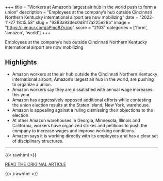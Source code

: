 +++
title = "Workers at Amazon’s largest air hub in the world push to form a union"
description = "Employees at the company’s hub outside Cincinnati Northern Kentucky international airport are now mobilizing"
date = "2022-11-27 18:15:58"
slug = "6383a93dec0d8117a225e29b"
image = "https://i.imgur.com/aPmc8Zy.jpg"
score = "2103"
categories = ['form', 'amazon', 'world']
+++

Employees at the company’s hub outside Cincinnati Northern Kentucky international airport are now mobilizing

## Highlights

- Amazon workers at the air hub outside the Cincinnati Northern Kentucky international airport, Amazon’s largest air hub in the world, are pushing to organize a union.
- Amazon workers say they are dissatisfied with annual wage increases this year.
- Amazon has aggressively opposed additional efforts while contesting the union election results at the Staten Island, New York, warehouse.
- Amazon is appealing against a ruling dismissing their objections to the election.
- At other Amazon warehouses in Georgia, Minnesota, Illinois and California, workers have organized strikes and petitions to push the company to increase wages and improve working conditions.
- Amazon says it is working directly with its employees and has a clear set of disciplinary structures.

---

{{< rawhtml >}}
  <p class="article-category">
    <a target="_blank" href="https://www.theguardian.com/us-news/2022/nov/27/workers-amazon-air-hub-union-cincinnati-northern-kentucky">READ THE ORIGINAL ARTICLE</a>
  </p>
{{< /rawhtml >}}
